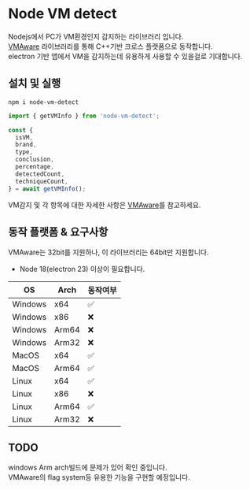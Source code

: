 # Node VM detect
Nodejs에서 PC가 VM환경인지 감지하는 라이브러리 입니다.  
[VMAware](https://github.com/kernelwernel/VMAware) 라이브러리를 통해 C++기반 크로스 플랫폼으로 동작합니다.  
electron 기반 앱에서 VM을 감지하는데 유용하게 사용할 수 있을걸로 기대합니다.  

## 설치 및 실행
```
npm i node-vm-detect
```

```js
import { getVMInfo } from 'node-vm-detect';

const {
  isVM,
  brand,
  type,
  conclusion,
  percentage,
  detectedCount,
  techniqueCount,
} = await getVMInfo();
```

VM감지 및 각 항목에 대한 자세한 사항은 [VMAware](https://github.com/kernelwernel/VMAware)를 참고하세요.

## 동작 플랫폼 & 요구사항
VMAware는 32bit를 지원하나, 이 라이브러리는 64bit만 지원합니다.  
* Node 18(electron 23) 이상이 필요합니다.

| OS      | Arch  | 동작여부 |
| ------- | ----- | -------- |
| Windows | x64   | ✅        |
| Windows | x86   | ❌        |
| Windows | Arm64 | ❌        |
| Windows | Arm32 | ❌        |
| MacOS   | x64   | ✅        |
| MacOS   | Arm64 | ✅        |
| Linux   | x64   | ✅        |
| Linux   | x86   | ❌        |
| Linux   | Arm64 | ✅        |
| Linux   | Arm32 | ❌        |

## TODO
windows Arm arch빌드에 문제가 있어 확인 중입니다.  
VMAware의 flag system등 유용한 기능을 구현할 예정입니다.

